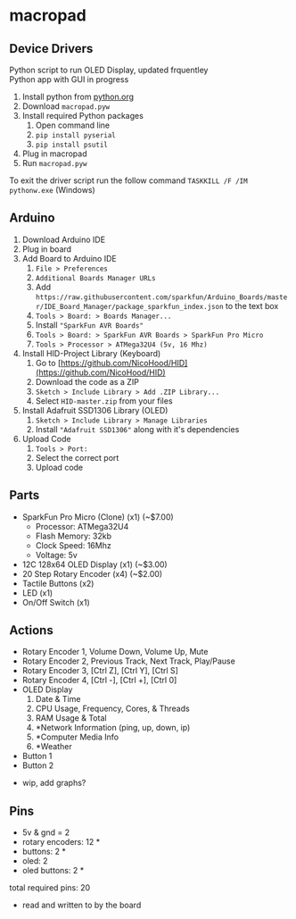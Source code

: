 # macropad

## Device Drivers

Python script to run OLED Display, updated frquentley
<br>
Python app with GUI in progress

1. Install python from [python.org](https://python.org)
2. Download `macropad.pyw`
4. Install required Python packages
    1. Open command line
    2. `pip install pyserial`
    3. `pip install psutil`
5. Plug in macropad
6. Run `macropad.pyw`

To exit the driver script run the follow command `TASKKILL /F /IM pythonw.exe` (Windows)

## Arduino 
1. Download Arduino IDE
2. Plug in board
3. Add Board to Arduino IDE
    1. `File > Preferences`
    2. `Additional Boards Manager URLs`
    3. Add `https://raw.githubusercontent.com/sparkfun/Arduino_Boards/master/IDE_Board_Manager/package_sparkfun_index.json` to the text box
    4. `Tools > Board: > Boards Manager...`
    5. Install `"SparkFun AVR Boards"`
    6. `Tools > Board: > SparkFun AVR Boards > SparkFun Pro Micro`
    7. `Tools > Processor > ATMega32U4 (5v, 16 Mhz)` 
4. Install HID-Project Library (Keyboard)
    1. Go to [https://github.com/NicoHood/HID](https://github.com/NicoHood/HID)
    2. Download the code as a ZIP
    3. `Sketch > Include Library > Add .ZIP Library...`
    4. Select `HID-master.zip` from your files
5. Install Adafruit SSD1306 Library (OLED)
    1. `Sketch > Include Library > Manage Libraries`
    2. Install `"Adafruit SSD1306"` along with it's dependencies
6. Upload Code
    1. `Tools > Port:`
    2. Select the correct port
    3. Upload code


## Parts
- SparkFun Pro Micro (Clone) (x1) (~$7.00)
  - Processor: ATMega32U4
  - Flash Memory: 32kb
  - Clock Speed: 16Mhz
  - Voltage: 5v
- 12C 128x64 OLED Display (x1) (~$3.00)
- 20 Step Rotary Encoder (x4) (~$2.00)
- Tactile Buttons (x2)
- LED (x1)
- On/Off Switch (x1)

## Actions
- Rotary Encoder 1, Volume Down, Volume Up, Mute
- Rotary Encoder 2, Previous Track, Next Track, Play/Pause
- Rotary Encoder 3, [Ctrl Z], [Ctrl Y], [Ctrl S]
- Rotary Encoder 4, [Ctrl -], [Ctrl +], [Ctrl 0]
- OLED Display
  1. Date & Time
  2. CPU Usage, Frequency, Cores, & Threads
  3. RAM Usage & Total
  4. *Network Information (ping, up, down, ip)
  5. *Computer Media Info
  6. *Weather
- Button 1
- Button 2

* wip, add graphs?


## Pins
- 5v & gnd = 2
- rotary encoders: 12 *
- buttons: 2 *
- oled: 2
- oled buttons: 2 *

total required pins: 20

* read and written to by the board
